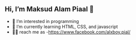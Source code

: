  ## Hi, I’m Maksud Alam Piaal 👋
- 👀 I’m interested in programming
- 🌱 I’m currently learning HTML, CSS, and javascript
- 👨‍🦱  reach me as -https://www.facebook.com/alxboy.pial/ 


